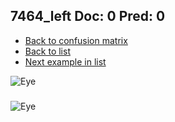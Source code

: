 ## 7464_left Doc: 0 Pred: 0
- [Back to confusion matrix](https://github.com/juliandewit/kaggle_retinopathy/blob/master/matrix.md)
- [Back to list](https://github.com/juliandewit/kaggle_retinopathy/blob/master/lists/00/list.md)
- [Next example in list](https://github.com/juliandewit/kaggle_retinopathy/blob/master/lists/00/74/7466_right.md)

![Eye](https://retinopaty.blob.core.windows.net/size1024/7464_left_0.jpeg)

### 

![Eye]()
